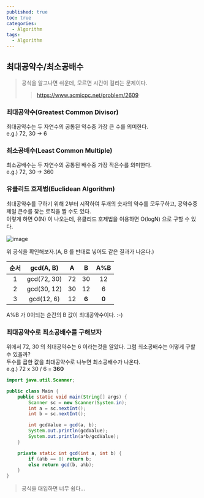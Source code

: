 ```yaml
---
published: true
toc: true
categories:
  - Algorithm
tags:
  - Algorithm
---
```

## 최대공약수/최소공배수  
> 공식을 알고나면 쉬운데, 모르면 시간이 걸리는 문제이다.
>> <https://www.acmicpc.net/problem/2609>


### 최대공약수(Greatest Common Divisor)  
최대공약수는 두 자연수의 공통된 약수중 가장 큰 수를 의미한다.  
e.g.) 72, 30 -> 6


### 최소공배수(Least Common Multiple)  
최소공배수는 두 자연수의 공통된 배수중 가장 작은수를 의미한다.  
e.g.) 72, 30 -> 360


### 유클리드 호제법(Euclidean Algorithm)  
최대공약수를 구하기 위해 2부터 시작하여 두개의 숫자의 약수를 모두구하고, 공약수중 제일 큰수를 찾는 로직을 짤 수도 있다.  
이렇게 하면 O(N) 이 나오는데, 유클리드 호제법을 이용하면 O(logN) 으로 구할 수 있다.

![image](https://user-images.githubusercontent.com/9858389/112879241-dc301480-9103-11eb-8ccd-41c9517cbc9a.png)

위 공식을 확인해보자.(A, B 를 반대로 넣어도 같은 결과가 나온다.)


| 순서 | gcd(A, B) | A | B | A%B |
|:-:|:-:|:-:|:-:|:-:|
| 1 | gcd(72, 30) | 72 | 30 | 12 |
| 2 | gcd(30, 12) | 30 | 12 | 6 |
| 3 | gcd(12, 6) | 12 | __6__ | __0__ |

A%B 가 0이되는 순간의 B 값이 최대공약수이다. :-)

### 최대공약수로 최소공배수를 구해보자  
위에서 72, 30 의 최대공약수는 6 이라는것을 알았다. 그럼 최소공배수는 어떻게 구할수 있을까?  
두수를 곱한 값을 최대공약수로 나누면 최소공배수가 나온다.  
e.g.) 72 x 30 / 6 = __360__


```java
import java.util.Scanner;

public class Main {
    public static void main(String[] args) {
        Scanner sc = new Scanner(System.in);
        int a = sc.nextInt();
        int b = sc.nextInt();

        int gcdValue = gcd(a, b);
        System.out.println(gcdValue);
        System.out.println(a*b/gcdValue);
    }

    private static int gcd(int a, int b) {
        if (a%b == 0) return b;
        else return gcd(b, a%b);
    }
}
```

> 공식을 대입하면 너무 쉽다...
